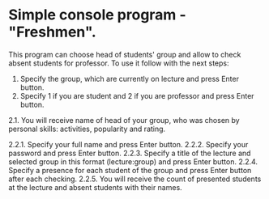 # Simple console program - "Freshmen".

This program can choose head of students' group and allow to check absent students for professor.
To use it follow with the next steps:

1. Specify the group, which are currently on lecture and press Enter button.
2. Specify 1 if you are student and 2 if you are professor and press Enter button.

2.1. You will receive name of head of your group, who was chosen by personal skills: activities, popularity and rating.

2.2.1. Specify your full name and press Enter button.
2.2.2. Specify your password and press Enter button.
2.2.3. Specify a title of the lecture and selected group in this format (lecture:group) and press Enter button.
2.2.4. Specify a presence for each student of the group and press Enter button after each checking.
2.2.5. You will receive the count of presented students at the lecture and absent students with their names.
